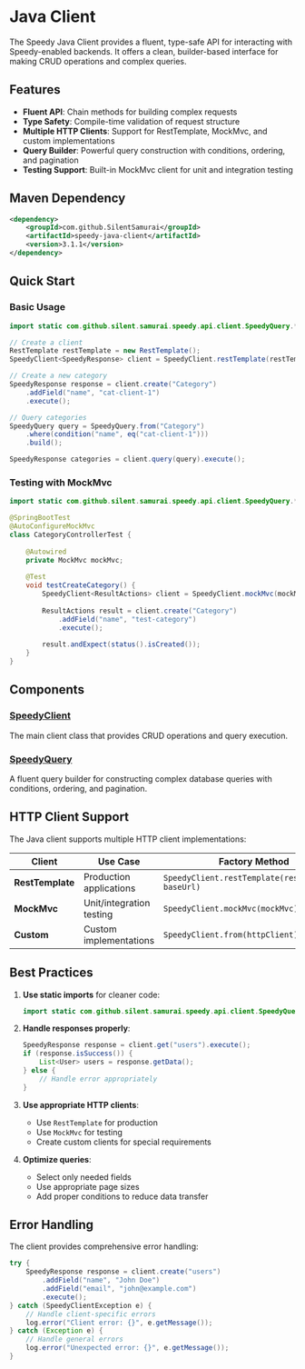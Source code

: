 # Java Client

The Speedy Java Client provides a fluent, type-safe API for interacting with Speedy-enabled backends. It offers a clean, builder-based interface for making CRUD operations and complex queries.

## Features

- **Fluent API**: Chain methods for building complex requests
- **Type Safety**: Compile-time validation of request structure
- **Multiple HTTP Clients**: Support for RestTemplate, MockMvc, and custom implementations
- **Query Builder**: Powerful query construction with conditions, ordering, and pagination
- **Testing Support**: Built-in MockMvc client for unit and integration testing

## Maven Dependency

```xml
<dependency>
    <groupId>com.github.SilentSamurai</groupId>
    <artifactId>speedy-java-client</artifactId>
    <version>3.1.1</version>
</dependency>
```

## Quick Start

### Basic Usage

```java
import static com.github.silent.samurai.speedy.api.client.SpeedyQuery.*;

// Create a client
RestTemplate restTemplate = new RestTemplate();
SpeedyClient<SpeedyResponse> client = SpeedyClient.restTemplate(restTemplate, "http://localhost:8080");

// Create a new category
SpeedyResponse response = client.create("Category")
    .addField("name", "cat-client-1")
    .execute();

// Query categories
SpeedyQuery query = SpeedyQuery.from("Category")
    .where(condition("name", eq("cat-client-1")))
    .build();

SpeedyResponse categories = client.query(query).execute();
```

### Testing with MockMvc

```java
import static com.github.silent.samurai.speedy.api.client.SpeedyQuery.*;

@SpringBootTest
@AutoConfigureMockMvc
class CategoryControllerTest {
    
    @Autowired
    private MockMvc mockMvc;
    
    @Test
    void testCreateCategory() {
        SpeedyClient<ResultActions> client = SpeedyClient.mockMvc(mockMvc);
        
        ResultActions result = client.create("Category")
            .addField("name", "test-category")
            .execute();
            
        result.andExpect(status().isCreated());
    }
}
```

## Components

### [SpeedyClient](speedy-client.md)
The main client class that provides CRUD operations and query execution.

### [SpeedyQuery](speedy-query.md)
A fluent query builder for constructing complex database queries with conditions, ordering, and pagination.

## HTTP Client Support

The Java client supports multiple HTTP client implementations:

| Client | Use Case | Factory Method |
|--------|----------|----------------|
| **RestTemplate** | Production applications | `SpeedyClient.restTemplate(restTemplate, baseUrl)` |
| **MockMvc** | Unit/integration testing | `SpeedyClient.mockMvc(mockMvc)` |
| **Custom** | Custom implementations | `SpeedyClient.from(httpClient)` |

## Best Practices

1. **Use static imports** for cleaner code:
   ```java
   import static com.github.silent.samurai.speedy.api.client.SpeedyQuery.*;
   ```

2. **Handle responses properly**:
   ```java
   SpeedyResponse response = client.get("users").execute();
   if (response.isSuccess()) {
       List<User> users = response.getData();
   } else {
       // Handle error appropriately
   }
   ```

3. **Use appropriate HTTP clients**:
   - Use `RestTemplate` for production
   - Use `MockMvc` for testing
   - Create custom clients for special requirements

4. **Optimize queries**:
   - Select only needed fields
   - Use appropriate page sizes
   - Add proper conditions to reduce data transfer

## Error Handling

The client provides comprehensive error handling:

```java
try {
    SpeedyResponse response = client.create("users")
        .addField("name", "John Doe")
        .addField("email", "john@example.com")
        .execute();
} catch (SpeedyClientException e) {
    // Handle client-specific errors
    log.error("Client error: {}", e.getMessage());
} catch (Exception e) {
    // Handle general errors
    log.error("Unexpected error: {}", e.getMessage());
}
```
